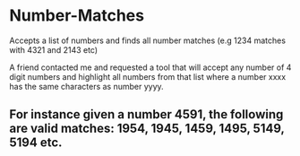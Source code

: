 # Number-Matches
 Accepts a list of numbers and finds all number matches (e.g 1234 matches with 4321 and 2143 etc)

A friend contacted me and requested a tool that will accept any number of 4 digit numbers and highlight all numbers from that list where a number xxxx has the same characters as number yyyy.
## For instance given a number 4591, the following are valid matches: 1954, 1945, 1459, 1495, 5149, 5194 etc.
